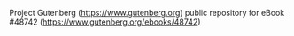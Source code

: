 Project Gutenberg (https://www.gutenberg.org) public repository for eBook #48742 (https://www.gutenberg.org/ebooks/48742)
